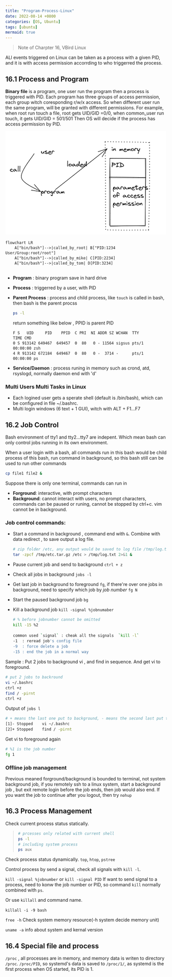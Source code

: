 ```yaml
---
title: "Program-Process-Linux"
date: 2022-08-14 +0800
categories: [OS, Ubuntu]
tags: [ubuntu]
mermaid: true
---
```


> Note of Charpter 16, VBird Linux

ALl events triggered on Linux can be taken as a process with a given PID, and it is with access permission accorrding to who triggerred the process.

## 16.1 Process and Program
**Binary file**  is a program, one user run the program then a process is triggered with PID.
Each program has three groups of access permission, each group witch coresponding r/w/x access.
So when different user run the same program, will be granted with different permissions.
For example, when root run touch a file, root gets UID/GID =0/0, when common_user run touch, it gets UID/GID = 501/501
Then OS will decide if the process has access permission by PID.

![Program-Process](/assets/program_process.png)

```mermaid
flowchart LR
    A["bin/bash"]-->|called_by_root| B["PID:1234 User/Group:root/root"]
    A["bin/bash"]-->|called_by_mike| C[PID:2234]
    A["bin/bash"]-->|called_by_tom| D[PID:3234]
    
```

- **Program** : binary program save in hard drive
- **Process** : triggerred by a user, with PID
- **Parent Process** : process and child process, like `touch` is called in bash, then bash is the parent procss

    ```bash
    ps -l
    ```
    return something like below , PPID is parent PID
    ```
    F S   UID     PID    PPID  C PRI  NI ADDR SZ WCHAN  TTY          TIME CMD
    0 S 913142 649467  649457  0  80   0 - 11564 sigsus pts/1    00:00:00 zsh
    4 R 913142 672184  649467  0  80   0 -  3714 -      pts/1    00:00:00 ps
    ```
- **Service/Daemon** : process runing in memory
    such as crond, atd, rsyslogd, normally daemon end with 'd'

### Multi Users Multi Tasks in Linux
- Each logined user gets a sperate shell (default is /bin/bash), which can be configured in file ~/.bashrc.
- Multi login windows (6 text + 1 GUI), witch with ALT + F1...F7


## 16.2 Job Control
Bash environment of tty1 and tty2...tty7 are indepent. Which mean bash can only control jobs running in its own environment.

When a user login with a bash, all commands run in this bash would be child process of this bash, run command in background, so this bash still can be used to run other commands
```bash
cp file1 file2 &
```

Suppose there is only one terminal, commands can run in 
- **Forground**: interactive, with prompt characters
- **Background**: cannot interact with users, no prompt characters, commands can be paused or runing, cannot be stopped by ctrl+c. vim cannot be in background.

### Job control commands:
- Start a command in background , command end with `&`. 
    Combine with data redirect , to save output a log file.
        
    ```bash
    # zip folder /etc, any output would be saved to log file /tmp/log.txt, and run in background
    tar -zpcf /tmp/etc.tar.gz /etc > /tmp/log.txt 2>&1 &
    ```

- Pause current job and send to background `ctrl + z`

- Check all jobs in background `jobs -l`

- Get last job in background to foreground `fg`, if there're over one jobs in background, need to specify which job by *job number* `fg N`

- Start the paused background job `bg ` 

- Kill a background job `kill -signal %jobnumaber`

    ```bash
    # % before jobnumber cannot be omitted
    kill -15 %2 

    common used `signal` : cheak all the signals  `kill -l`
    -1  : reread job's config file
    -9  : force delete a job
    -15 : end the job in a normal way
    ```


Sample : 
Put 2 jobs to background vi , and find in sequence. And get vi to foreground.

```bash
# put 2 jobs to backround
vi ~/.bashrc
ctrl +z
find / -pirnt
ctrl +z
```

Output of `jobs l`

```bash
# + means the last one put to background, - means the second last put to background
[1]- Stopped    vi ~/.bashrc
[2]+ Stopped    find / -pirnt   
```
    
Get vi to foreground again

```bash
# %1 is the job number
fg 1
```

### Offline job management
Previous meaned forground/background is bounded to terminal, not system background job, if you remotely ssh to a linux system, start a background job , but exit remote login before the job ends, then job would also end. If you want the job to continue after you logout, then try `nohup`


## 16.3 Process Management

Check current process status statically.

   > ```bash
   > # prcesses only related with current shell
   > ps -l
   > # including system process
   > ps aux
   > ```

Check process status dynamically.
    `top`, `htop`, `pstree`    

Control process by send a signal, check all signals with `kill -l`.

`kill -signal %jobnumber` or `kill -signal PID`
If want to send signal to a process, need to konw the job number or PID, so command `kill` normally combined with `ps`.

Or use `killall` and command name.

`killall -i -9 bash`

`free -h` Check system memory resource(-h system decide memory unit)

`uname -a` info about system and kernal version

## 16.4 Special file and process

`/proc` , all processes are in memory, and memory data is writen to directory `/proc`.
`/proc/PID`, so systemd's data is saved to `/proc/1/`, as systemd is the first process when OS started, its PID is 1.







